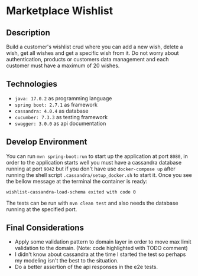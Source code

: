 # Marketplace Wishlist

## Description

Build a customer's wishlist crud where you can add a new wish, delete a wish, get all wishes and get a specific wish from it. 
Do not worry about authentication, products or customers data management and each customer must have a maximum of 20 wishes.

## Technologies

- ```java: 17.0.2``` as programming language
- ```spring boot: 2.7.1``` as framework
- ```cassandra: 4.0.4``` as database
- ```cucumber: 7.3.3``` as testing framework
- ```swagger: 3.0.0``` as api documentation

## Develop Environment

You can run ```mvn spring-boot:run``` to start up the application at port ```8080```, in order to the application starts
well you must have a cassandra database running at port ```9042``` but if you don't have use ```docker-compose up``` after running the shell
script ```.cassandra/setup_docker.sh``` to start it. Once you see the bellow message at the terminal the container is ready:

```
wishlist-cassandra-load-schema exited with code 0
```

The tests can be run with ```mvn clean test``` and also needs the database running at the specified port.

## Final Considerations

* Apply some validation pattern to domain layer in order to move max limit validation to the domain. (Note: code highlighted with TODO comment)
* I didn't know about cassandra at the time I started the test so perhaps my modeling isn't the best to the situation.
* Do a better assertion of the api responses in the e2e tests.

